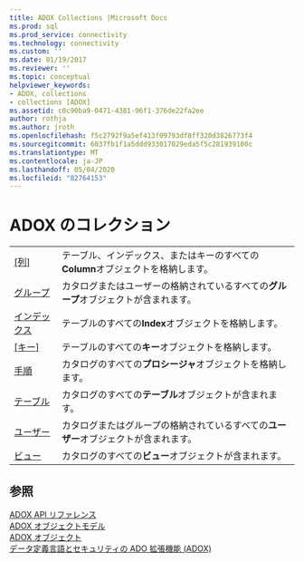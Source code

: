 ```yaml
---
title: ADOX Collections |Microsoft Docs
ms.prod: sql
ms.prod_service: connectivity
ms.technology: connectivity
ms.custom: ''
ms.date: 01/19/2017
ms.reviewer: ''
ms.topic: conceptual
helpviewer_keywords:
- ADOX, collections
- collections [ADOX]
ms.assetid: c0c90ba9-0471-4381-96f1-376de22fa2ee
author: rothja
ms.author: jroth
ms.openlocfilehash: f5c2792f9a5ef413f09793df8ff320d3826773f4
ms.sourcegitcommit: 6037fb1f1a5ddd933017029eda5f5c281939100c
ms.translationtype: MT
ms.contentlocale: ja-JP
ms.lasthandoff: 05/04/2020
ms.locfileid: "82764153"
---
```

# <a name="adox-collections"></a>ADOX のコレクション

|||  
|-|-|  
|[[列]](../../../ado/reference/adox-api/columns-collection-adox.md)|テーブル、インデックス、またはキーのすべての**Column**オブジェクトを格納します。|  
|[グループ](../../../ado/reference/adox-api/groups-collection-adox.md)|カタログまたはユーザーの格納されているすべての**グループ**オブジェクトが含まれます。|  
|[インデックス](../../../ado/reference/adox-api/indexes-collection-adox.md)|テーブルのすべての**Index**オブジェクトを格納します。|  
|[[キー]](../../../ado/reference/adox-api/keys-collection-adox.md)|テーブルのすべての**キー**オブジェクトを格納します。|  
|[手順](../../../ado/reference/adox-api/procedures-collection-adox.md)|カタログのすべての**プロシージャ**オブジェクトを格納します。|  
|[テーブル](../../../ado/reference/adox-api/tables-collection-adox.md)|カタログのすべての**テーブル**オブジェクトが含まれます。|  
|[ユーザー](../../../ado/reference/adox-api/users-collection-adox.md)|カタログまたはグループの格納されているすべての**ユーザー**オブジェクトが含まれます。|  
|[ビュー](../../../ado/reference/adox-api/views-collection-adox.md)|カタログのすべての**ビュー**オブジェクトが含まれます。|  
  
## <a name="see-also"></a>参照  
 [ADOX API リファレンス](../../../ado/reference/adox-api/adox-api-reference.md)   
 [ADOX オブジェクトモデル](../../../ado/reference/adox-api/adox-object-model.md)   
 [ADOX オブジェクト](../../../ado/reference/adox-api/adox-objects.md)   
 [データ定義言語とセキュリティの ADO 拡張機能 (ADOX)](../../../ado/guide/extensions/ado-extensions-for-data-definition-language-and-security-adox.md)
